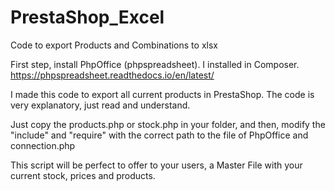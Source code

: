# PrestaShop_Excel
Code to export Products and Combinations to xlsx

First step, install PhpOffice (phpspreadsheet). I installed in Composer.
https://phpspreadsheet.readthedocs.io/en/latest/

I made this code to export all current products in PrestaShop.
The code is very explanatory, just read and understand.

Just copy the products.php or stock.php in your folder, and then, modify the "include" and "require" with the correct path to the file of PhpOffice and connection.php

This script will be perfect to offer to your users, a Master File with your current stock, prices and products.

